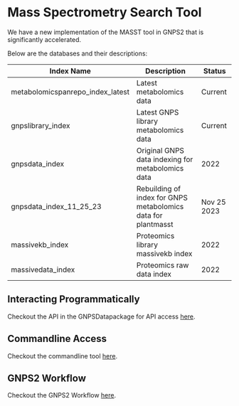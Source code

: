 # Mass Spectrometry Search Tool

We have a new implementation of the MASST tool in GNPS2 that is significantly accelerated. 

Below are the databases and their descriptions:



| Index Name                       | Description                                                  | Status        |
|----------------------------------|--------------------------------------------------------------|---------------|
| metabolomicspanrepo_index_latest | Latest metabolomics data                                     | Current       |
| gnpslibrary_index                | Latest GNPS library metabolomics data                        | Current       |
| gnpsdata_index                   | Original GNPS data indexing for metabolomics data            | 2022          |
| gnpsdata_index_11_25_23          | Rebuilding of index for GNPS metabolomics data for plantmasst| Nov 25 2023   |
| massivekb_index                  | Proteomics library massivekb index                           | 2022          |
| massivedata_index                | Proteomics raw data index                                    | 2022          |


## Interacting Programmatically

Checkout the API in the GNPSDatapackage for API access [here](https://github.com/Wang-Bioinformatics-Lab/GNPSDataPackage).

## Commandline Access

Checkout the commandline tool [here](https://github.com/mwang87/GNPS_MASST/blob/master/client/masst_client.py).

## GNPS2 Workflow

Checkout the GNPS2 Workflow [here](https://github.com/Wang-Bioinformatics-Lab/FASST_Batch_Workflow). 